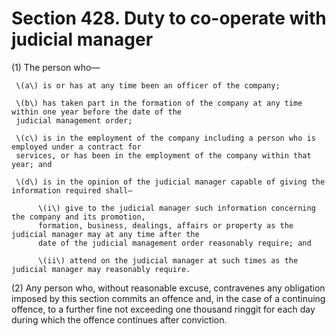 # Section 428. Duty to co-operate with judicial manager

\(1\) The person who—

     \(a\) is or has at any time been an officer of the company;

     \(b\) has taken part in the formation of the company at any time within one year before the date of the  
     judicial management order;

     \(c\) is in the employment of the company including a person who is employed under a contract for  
     services, or has been in the employment of the company within that year; and

     \(d\) is in the opinion of the judicial manager capable of giving the information required shall—

          \(i\) give to the judicial manager such information concerning the company and its promotion,  
          formation, business, dealings, affairs or property as the judicial manager may at any time after the  
          date of the judicial management order reasonably require; and

          \(ii\) attend on the judicial manager at such times as the judicial manager may reasonably require.

\(2\) Any person who, without reasonable excuse, contravenes any obligation imposed by this section commits an offence and, in the case of a continuing offence, to a further fine not exceeding one thousand ringgit for each day during which the offence continues after conviction.


